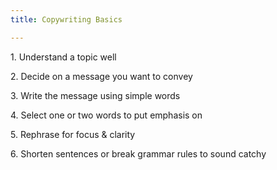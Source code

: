 ```yaml
---
title: Copywriting Basics

---
```

1\. Understand a topic well

2\. Decide on a message you want to convey

3\. Write the message using simple words

4\. Select one or two words to put emphasis on

5\. Rephrase for focus & clarity

6\. Shorten sentences or break grammar rules to sound catchy